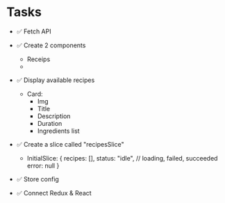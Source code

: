 # Tasks
- ✅ Fetch API

- ✅ Create 2 components
    - Receips
    - <Receip recipe={data} />

- ✅ Display available recipes
    + Card:
        - Img
        - Title
        - Description
        - Duration
        - Ingredients list
- ✅ Create a slice called "recipesSlice"
    + InitialSlice:
        {
            recipes: [],
            status: "idle", // loading, failed, succeeded
            error: null
        }

- ✅ Store config

- ✅ Connect Redux & React